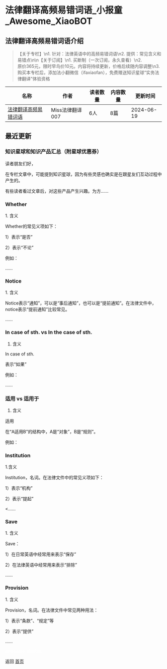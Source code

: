 # 法律翻译高频易错词语_小报童_Awesome_XiaoBOT

## 法律翻译高频易错词语介绍
> 【关于专栏】\n1. 针对：法律英语中的高频易错词语\n2. 提供：常见含义和易错点\n\n【关于订阅】\n1. 买断制（一次订阅，永久查看）\n2.  
原价365元，限时早鸟价10元。内容将持续更新，价格后续随内容调整\n3.  
购买本专栏后，添加法小翻微信（ifaxiaofan），免费赠送知识星球“实务法律翻译”体验资格  
  


|名称|作者|读者数量|内容数量|更新时间|
|---|---|---|---|---|
|[法律翻译高频易错词语](https://xiaobot.net/p/legalterm?refer=0b133df9-27dc-423b-8101-639049001c13)|Miss法律翻译007|6人|8篇|2024-06-19|

## 最近更新
### 知识星球和知识产品汇总（附星球优惠券）

读者朋友们好，

在专栏文章中，可能提到知识星球，因为有些灵感也确实是在跟星友们互动过程中产生的。

有些读者看过文章后，对这些产品产生兴趣。为方......

### Whether

1\. 含义

Whether的常见义项如下：

1）表示“是否”

2）表示“不论”



例如：



......

### Notice

1\. 含义



Notice表示“通知”，可以是“事后通知”，也可以是“提前通知”。在法律文件中，notice表示“提前通知”比较常见。

 ......

### In case of sth. vs In the case of sth.

1.  含义

In case of sth.



表示“如果”



例如：



......

### 适用 vs 适用于

1. 含义

适用



在“A适用B”的结构中，A是“对象”，B是“规则”。



例如：



### Institution

1.含义



Institution，名词。在法律文件中的常见义项如下：

1）表示“机构”

2）表示“提起”

 <......

### Save

1\. 含义



Save：

1）在日常英语中经常用来表示“保存”

2）在法律英语中经常用来表示“排除”



......

### Provision

1\. 含义



Provision，名词。在法律文件中常见两种用法：

1）表示“条款”、“规定”等

2）表示“提供”



......


<a href="https://github.com/Reno9527/awesome-xiaobot" style="color: white; text-decoration: none;">awesome-xiaobot</a>

返回 [首页](../README.md)

